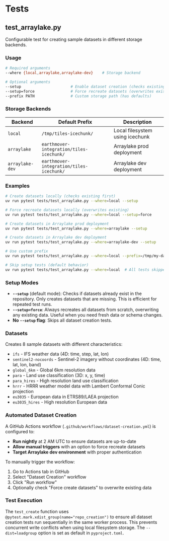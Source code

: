 # Tests

## test_arraylake.py

Configurable test for creating sample datasets in different storage backends.

### Usage

```bash
# Required arguments
--where {local,arraylake,arraylake-dev}    # Storage backend

# Optional arguments
--setup                      # Enable dataset creation (checks existing first)
--setup=force                # Force recreate datasets (overwrites existing)
--prefix PATH                # Custom storage path (has defaults)
```

### Storage Backends

| Backend | Default Prefix | Description |
|---------|----------------|-------------|
| `local` | `/tmp/tiles-icechunk/` | Local filesystem using icechunk |
| `arraylake` | `earthmover-integration/tiles-icechunk/` | Arraylake prod deployment |
| `arraylake-dev` | `earthmover-integration/tiles-icechunk/` | Arraylake dev deployment |

### Examples

```bash
# Create datasets locally (checks existing first)
uv run pytest tests/test_arraylake.py --where=local --setup

# Force recreate datasets locally (overwrites existing)
uv run pytest tests/test_arraylake.py --where=local --setup=force

# Create datasets in Arraylake prod deployment
uv run pytest tests/test_arraylake.py --where=arraylake --setup

# Create datasets in Arraylake dev deployment
uv run pytest tests/test_arraylake.py --where=arraylake-dev --setup

# Use custom prefix
uv run pytest tests/test_arraylake.py --where=local --prefix=/tmp/my-data --setup

# Skip setup tests (default behavior)
uv run pytest tests/test_arraylake.py --where=local  # All tests skipped
```

### Setup Modes

- **`--setup`** (default mode): Checks if datasets already exist in the repository. Only creates datasets that are missing. This is efficient for repeated test runs.
- **`--setup=force`**: Always recreates all datasets from scratch, overwriting any existing data. Useful when you need fresh data or schema changes.
- **No `--setup` flag**: Skips all dataset creation tests.

### Datasets

Creates 8 sample datasets with different characteristics:
- `ifs` - IFS weather data (4D: time, step, lat, lon)
- `sentinel2-nocoords` - Sentinel-2 imagery without coordinates (4D: time, lat, lon, band)
- `global_6km` - Global 6km resolution data
- `para` - Land use classification (3D: x, y, time)
- `para_hires` - High resolution land use classification
- `hrrr` - HRRR weather model data with Lambert Conformal Conic projection
- `eu3035` - European data in ETRS89/LAEA projection
- `eu3035_hires` - High resolution European data

### Automated Dataset Creation

A GitHub Actions workflow (`.github/workflows/dataset-creation.yml`) is configured to:
- **Run nightly** at 2 AM UTC to ensure datasets are up-to-date
- **Allow manual triggers** with an option to force recreate datasets
- **Target Arraylake dev environment** with proper authentication

To manually trigger the workflow:
1. Go to Actions tab in GitHub
2. Select "Dataset Creation" workflow
3. Click "Run workflow"
4. Optionally check "Force create datasets" to overwrite existing data

### Test Execution

The `test_create` function uses `@pytest.mark.xdist_group(name="repo_creation")` to ensure all dataset creation tests run sequentially in the same worker process. This prevents concurrent write conflicts when using local filesystem storage. The `--dist=loadgroup` option is set as default in `pyproject.toml`.

